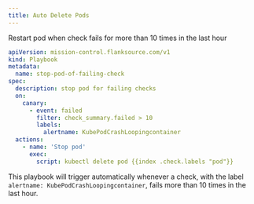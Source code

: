 ```yaml
---
title: Auto Delete Pods
---
```



 Restart pod when check fails for more than 10 times in the last hour

```yaml title="stop-pod-of-failing-check.yaml"
apiVersion: mission-control.flanksource.com/v1
kind: Playbook
metadata:
  name: stop-pod-of-failing-check
spec:
  description: stop pod for failing checks
  on:
    canary:
      - event: failed
        filter: check_summary.failed > 10
        labels:
          alertname: KubePodCrashLoopingcontainer
  actions:
    - name: 'Stop pod'
      exec:
        script: kubectl delete pod {{index .check.labels "pod"}}
```

This playbook will trigger automatically whenever a check, with the label `alertname: KubePodCrashLoopingcontainer`, fails more than 10 times in the last hour.
